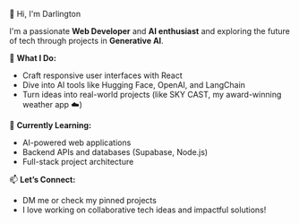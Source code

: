 👋 Hi, I'm Darlington

I'm a passionate **Web Developer** and **AI enthusiast** and exploring the future of tech through projects in **Generative AI**.

🚀 **What I Do:**
- Craft responsive user interfaces with React
- Dive into AI tools like Hugging Face, OpenAI, and LangChain
- Turn ideas into real-world projects (like SKY CAST, my award-winning weather app ☁️)

🧠 **Currently Learning:**
- AI-powered web applications
- Backend APIs and databases (Supabase, Node.js)
- Full-stack project architecture

📫 **Let’s Connect:**
- DM me or check my pinned projects
- I love working on collaborative tech ideas and impactful solutions!
